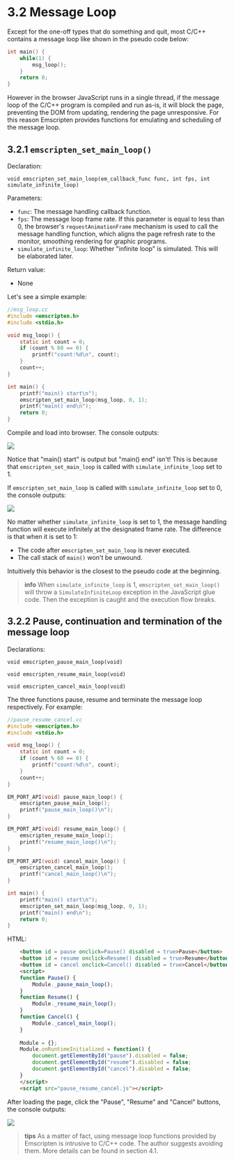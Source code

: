 # 3.2 Message Loop

Except for the one-off types that do something and quit, most C/C++ contains a message loop like shown in the pseudo code below:

```c
int main() {
    while(1) {
        msg_loop();
    }
    return 0;
}
```

However in the browser JavaScript runs in a single thread, if the message loop of the C/C++ program is compiled and run as-is, it will block the page, preventing the DOM from updating, rendering the page unresponsive. For this reason Emscripten provides functions for emulating and scheduling of the message loop.

## 3.2.1 `emscripten_set_main_loop()`

Declaration:

`void emscripten_set_main_loop(em_callback_func func, int fps, int simulate_infinite_loop)`

Parameters:

- `func`: The message handling callback function.
- `fps`: The message loop frame rate. If this parameter is equal to less than 0,  the browser's `requestAnimationFrame` mechanism is used to call the message handling function, which aligns the page refresh rate to the monitor, smoothing rendering for graphic programs.
- `simulate_infinite_loop`: Whether "infinite loop" is simulated. This will be elaborated later.

Return value:

- None

Let's see a simple example:

```c
//msg_loop.cc
#include <emscripten.h>
#include <stdio.h>

void msg_loop() {
	static int count = 0;
	if (count % 60 == 0) {
		printf("count:%d\n", count);
	}
	count++;
}

int main() {
	printf("main() start\n");
	emscripten_set_main_loop(msg_loop, 0, 1);
	printf("main() end\n");
	return 0;
}
```

Compile and load into browser. The console outputs:

![](images/02-output-1.png)

Notice that "main() start" is output but "main() end" isn't! This is because that `emscripten_set_main_loop` is called with `simulate_infinite_loop` set to 1.

If `emscripten_set_main_loop` is called with `simulate_infinite_loop` set to 0, the console outputs:

![](images/02-output-2.png)

No matter whether `simulate_infinite_loop` is set to 1, the message handling function will execute infinitely at the designated frame rate. The difference is that when it is set to 1:

- The code after `emscripten_set_main_loop` is never executed.
- The call stack of `main()` won't be unwound.

Intuitively this behavior is the closest to the pseudo code at the beginning.

> **info** When `simulate_infinite_loop` is 1, `emscripten_set_main_loop()` will throw a `SimulateInfiniteLoop` exception in the JavaScript glue code. Then the exception is caught and the execution flow breaks.

## 3.2.2 Pause, continuation and termination of the message loop

Declarations:

`void emscripten_pause_main_loop(void)`

`void emscripten_resume_main_loop(void)`

`void emscripten_cancel_main_loop(void)`

The three functions pause, resume and terminate the message loop respectively. For example:

```c
//pause_resume_cancel.cc
#include <emscripten.h>
#include <stdio.h>

void msg_loop() {
	static int count = 0;
	if (count % 60 == 0) {
		printf("count:%d\n", count);
	}
	count++;
}

EM_PORT_API(void) pause_main_loop() {
	emscripten_pause_main_loop();
	printf("pause_main_loop()\n");
}

EM_PORT_API(void) resume_main_loop() {
	emscripten_resume_main_loop();
	printf("resume_main_loop()\n");
}

EM_PORT_API(void) cancel_main_loop() {
	emscripten_cancel_main_loop();
	printf("cancel_main_loop()\n");
}

int main() {
	printf("main() start\n");
	emscripten_set_main_loop(msg_loop, 0, 1);
	printf("main() end\n");
	return 0;
}
```

HTML:

```html
	<button id = pause onclick=Pause() disabled = true>Pause</button>
	<button id = resume onclick=Resume() disabled = true>Resume</button>
	<button id = cancel onclick=Cancel() disabled = true>Cancel</button>
	<script>
	function Pause() {
		Module._pause_main_loop();
	}
	function Resume() {
		Module._resume_main_loop();
	}
	function Cancel() {
		Module._cancel_main_loop();
	}
	
	Module = {};
	Module.onRuntimeInitialized = function() {
		document.getElementById("pause").disabled = false;
		document.getElementById("resume").disabled = false;
		document.getElementById("cancel").disabled = false;
	}
	</script>
	<script src="pause_resume_cancel.js"></script>
```

After loading the page, click the "Pause", "Resume" and "Cancel" buttons, the console outputs:

![](images/02-output-3.png)

> **tips** As a matter of fact, using message loop functions provided by Emscripten is intrusive to C/C++ code. The author suggests avoiding them. More details can be found in section 4.1.

